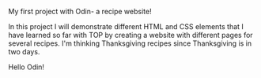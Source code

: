 My first project with Odin- a recipe website!

In this project I will demonstrate different HTML and CSS elements that I
have learned so far with TOP by creating a website with different pages
for several recipes. I'm thinking Thanksgiving recipes since Thanksgiving
is in two days.

Hello Odin!
